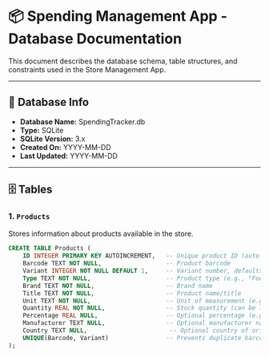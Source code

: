 # 📦 Spending Management App - Database Documentation

This document describes the database schema, table structures, and constraints used in the Store Management App.

---

## 📂 Database Info
- **Database Name:** SpendingTracker.db
- **Type:** SQLite
- **SQLite Version:** 3.x
- **Created On:** YYYY-MM-DD
- **Last Updated:** YYYY-MM-DD

---

## 🗄 Tables

### 1. `Products`
Stores information about products available in the store.

```sql
CREATE TABLE Products (
    ID INTEGER PRIMARY KEY AUTOINCREMENT,   -- Unique product ID (auto-generated)
    Barcode TEXT NOT NULL,                  -- Product barcode
    Variant INTEGER NOT NULL DEFAULT 1,     -- Variant number, defaults to 1 if not given
    Type TEXT NOT NULL,                     -- Product type (e.g., "Food", "Electronics")
    Brand TEXT NOT NULL,                    -- Brand name
    Title TEXT NOT NULL,                    -- Product name/title
    Unit TEXT NOT NULL,                     -- Unit of measurement (e.g., "kg", "pcs")
    Quantity REAL NOT NULL,                 -- Stock quantity (can be fractional)
    Percentage REAL NULL,                   -- Optional percentage (e.g., discount, alcohol %)
    Manufacturer TEXT NULL,                 -- Optional manufacturer name
    Country TEXT NULL,                       -- Optional country of origin
    UNIQUE(Barcode, Variant)                -- Prevents duplicate barcode+variant combos
);
